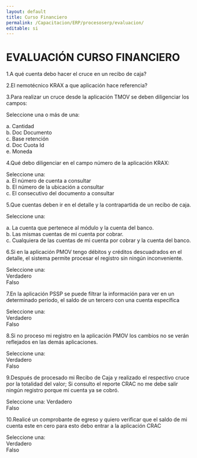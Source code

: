 ```yaml
---
layout: default
title: Curso Financiero
permalink: /Capacitacion/ERP/procesoserp/evaluacion/
editable: si
---
```


# EVALUACIÓN CURSO FINANCIERO


1.A qué cuenta debo hacer el cruce en un recibo de caja?  

2.El nemotécnico KRAX a que aplicación hace referencia?  

3.Para realizar un cruce desde la aplicación TMOV se deben diligenciar los campos:  

Seleccione una o más de una:  

a. Cantidad  
b. Doc Documento  
c. Base retención  
d. Doc Cuota Id  
e. Moneda  

4.Qué debo diligenciar en el campo número de la aplicación KRAX: 

Seleccione una:  
a. El número de cuenta a consultar  
b. El número de la ubicación a consultar  
c. El consecutivo del documento a consultar  

5.Que cuentas deben ir en el detalle y la contrapartida de un recibo de caja. 

Seleccione una:  

a. La cuenta que pertenece al módulo y la cuenta del banco.  
b. Las mismas cuentas de mi cuenta por cobrar.  
c. Cualquiera de las cuentas de mi cuenta por cobrar y la cuenta del banco.  

6.Si en la aplicación PMOV tengo débitos y créditos descuadrados en el detalle, el sistema permite procesar el registro sin ningún inconveniente.  

Seleccione una:  
Verdadero  
Falso  

7.En la aplicación PSSP se puede filtrar la información para ver en un determinado periodo, el saldo de un tercero con una cuenta específica  

Seleccione una:  
Verdadero  
Falso  

8.Si no proceso mi registro en la aplicación PMOV los cambios no se verán reflejados en las demás aplicaciones.  

Seleccione una:  
Verdadero  
Falso  

9.Después de procesado mi Recibo de Caja y realizado el respectivo cruce por la totalidad del valor; Si consulto el reporte CRAC no me debe salir ningún registro porque mi cuenta ya se cobró.  

Seleccione una:
Verdadero  
Falso  

10.Realicé un comprobante de egreso y quiero verificar que el saldo de mi cuenta este en cero para esto debo entrar a la aplicación CRAC  

Seleccione una:  
Verdadero  
Falso  




